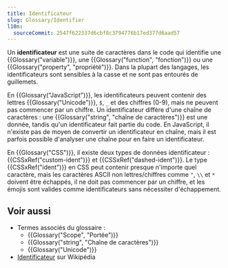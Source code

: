 ```yaml
---
title: Identificateur
slug: Glossary/Identifier
l10n:
  sourceCommit: 2547f622337d6cbf8c3794776b17ed377d6aad57
---
```


Un **identificateur** est une suite de caractères dans le code qui identifie une {{Glossary("variable")}}, une {{Glossary("function", "fonction")}} ou une {{Glossary("property", "propriété")}}. Dans la plupart des langages, les identificateurs sont sensibles à la casse et ne sont pas entourés de guillemets.

En {{Glossary("JavaScript")}}, les identificateurs peuvent contenir des lettres {{Glossary("Unicode")}}, `$`, `_` et des chiffres (0-9), mais ne peuvent pas commencer par un chiffre. Un identificateur diffère d'une chaîne de caractères&nbsp;: une {{Glossary("string", "chaîne de caractères")}} est une donnée, tandis qu'un identificateur fait partie du code. En JavaScript, il n'existe pas de moyen de convertir un identificateur en chaîne, mais il est parfois possible d'analyser une chaîne pour en faire un identificateur.

En {{Glossary("CSS")}}, il existe deux types de données identificateur&nbsp;: {{CSSxRef("custom-ident")}} et {{CSSxRef("dashed-ident")}}. Le type {{CSSxRef("ident")}} en CSS peut contenir presque n'importe quel caractère, mais les caractères ASCII non lettres/chiffres comme `"`, `\\` et `*` doivent être échappés, il ne doit pas commencer par un chiffre, et les émojis sont valides comme identificateurs sans nécessiter d'échappement.

## Voir aussi

- Termes associés du glossaire&nbsp;:
  - {{Glossary("Scope", "Portée")}}
  - {{Glossary("string", "Chaîne de caractères")}}
  - {{Glossary("Unicode")}}
- [Identificateur](https://fr.wikipedia.org/wiki/Identificateur) sur Wikipédia
